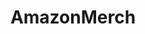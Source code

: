 ---
title: AmazonMerch
crosslinks:
- juststart
- streetwearstartup
- xkcd
- autotldr
- Entrepreneur
- livven
- OutOfTheLoop
- smoking
---